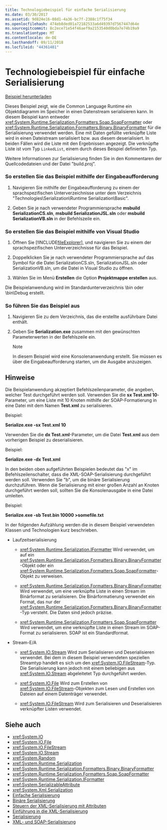 ```yaml
---
title: Technologiebeispiel für einfache Serialisierung
ms.date: 03/30/2017
ms.assetid: 9d824e16-08d1-4a36-bc7f-2388c1f75f34
ms.openlocfilehash: 474eb8ded01a72182533a6d49397d7567447d64e
ms.sourcegitcommit: 8c2ece71e54f46aef9a2153540d0bda7e74b19a9
ms.translationtype: MT
ms.contentlocale: de-DE
ms.lasthandoff: 09/11/2018
ms.locfileid: "44361481"
---
```

# <a name="basic-serialization-technology-sample"></a>Technologiebeispiel für einfache Serialisierung
[Beispiel herunterladen](https://download.microsoft.com/download/4/7/B/47B2164C-E780-4B10-8DE4-2CB5B886E0A6/Technologies/Serialization/Runtime%20Serialization/Basic.zip.exe)  
  
 Dieses Beispiel zeigt, wie die Common Language Runtime ein Objektdiagramm im Speicher in einen Datenstream serialisieren kann. In diesem Beispiel kann entweder <xref:System.Runtime.Serialization.Formatters.Soap.SoapFormatter> oder <xref:System.Runtime.Serialization.Formatters.Binary.BinaryFormatter> für die Serialisierung verwendet werden. Eine mit Daten gefüllte verknüpfte Liste wird in einen Dateistream serialisiert bzw. aus diesem deserialisiert. In beiden Fällen wird die Liste mit den Ergebnissen angezeigt. Die verknüpfte Liste ist vom Typ `LinkedList`, einem durch dieses Beispiel definierten Typ.  
  
 Weitere Informationen zur Serialisierung finden Sie in den Kommentaren der Quellcodedateien und der Datei "build.proj".  
  
### <a name="to-build-the-sample-using-the-command-prompt"></a>So erstellen Sie das Beispiel mithilfe der Eingabeaufforderung  
  
1.  Navigieren Sie mithilfe der Eingabeaufforderung zu einem der sprachspezifischen Unterverzeichnisse unter dem Verzeichnis "Technologies\Serialization\Runtime Serialization\Basic".  
  
2.  Geben Sie je nach verwendeter Programmiersprache **msbuild SerializationCS.sln**, **msbuild SerializationJSL.sln** oder **msbuild SerializationVB.sln** in der Befehlszeile ein.  
  
### <a name="to-build-the-sample-using-visual-studio"></a>So erstellen Sie das Beispiel mithilfe von Visual Studio  
  
1.  Öffnen Sie [!INCLUDE[fileExplorer](../../../includes/fileexplorer-md.md)], und navigieren Sie zu einem der sprachspezifischen Unterverzeichnisse für das Beispiel.  
  
2.  Doppelklicken Sie je nach verwendeter Programmiersprache auf das Symbol für die Datei SerializationCS.sln, SerializationJSL.sln oder SerializationVB.sln, um die Datei in Visual Studio zu öffnen.  
  
3.  Wählen Sie im Menü **Erstellen** die Option **Projektmappe erstellen** aus.  
  
 Die Beispielanwendung wird im Standardunterverzeichnis \bin oder \bin\Debug erstellt.  
  
### <a name="to-run-the-sample"></a>So führen Sie das Beispiel aus  
  
1.  Navigieren Sie zu dem Verzeichnis, das die erstellte ausführbare Datei enthält.  
  
2.  Geben Sie **Serialization.exe** zusammen mit den gewünschten Parameterwerten in der Befehlszeile ein.  
  
    > [!NOTE]
    >  In diesem Beispiel wird eine Konsolenanwendung erstellt. Sie müssen es über die Eingabeaufforderung starten, um die Ausgabe anzuzeigen.  
  
## <a name="remarks"></a>Hinweise  
 Die Beispielanwendung akzeptiert Befehlszeilenparameter, die angeben, welcher Test durchgeführt werden soll. Verwenden Sie die **sx Test.xml 10**-Parameter, um eine Liste mit 10 Knoten mithilfe der SOAP-Formatierung in eine Datei mit dem Namen **Test.xml** zu serialisieren.  
  
 Beispiel:  
  
 **Serialize.exe -sx Test.xml 10**  
  
 Verwenden Sie die **dx Test.xml**-Parameter, um die Datei **Test.xml** aus dem vorherigen Beispiel zu deserialisieren.  
  
 Beispiel:  
  
 **Serialize.exe -dx Test.xml**  
  
 In den beiden oben aufgeführten Beispielen bedeutet das "x" im Befehlszeilenschalter, dass die XML-SOAP-Serialisierung durchgeführt werden soll. Verwenden Sie "b", um die binäre Serialisierung durchzuführen. Wenn die Serialisierung mit einer großen Anzahl an Knoten durchgeführt werden soll, sollten Sie die Konsolenausgabe in eine Datei umleiten.  
  
 Beispiel:  
  
 **Serialize.exe -sb Test.bin 10000 >somefile.txt**  
  
 In der folgenden Aufzählung werden die in diesem Beispiel verwendeten Klassen und Technologien kurz beschrieben.  
  
-   Laufzeitserialisierung  
  
    -   <xref:System.Runtime.Serialization.IFormatter> Wird verwendet, um auf ein <xref:System.Runtime.Serialization.Formatters.Binary.BinaryFormatter>-Objekt oder ein <xref:System.Runtime.Serialization.Formatters.Soap.SoapFormatter>-Objekt zu verweisen.  
  
    -   <xref:System.Runtime.Serialization.Formatters.Binary.BinaryFormatter> Wird verwendet, um eine verknüpfte Liste in einen Stream im Binärformat zu serialisieren. Die Binärformatierung verwendet ein Format, das nur der <xref:System.Runtime.Serialization.Formatters.Binary.BinaryFormatter>-Typ versteht. Die Daten sind jedoch präzise.  
  
    -   <xref:System.Runtime.Serialization.Formatters.Soap.SoapFormatter> Wird verwendet, um eine verknüpfte Liste in einen Stream im SOAP-Format zu serialisieren. SOAP ist ein Standardformat.  
  
-   Stream-E/A  
  
    -   <xref:System.IO.Stream> Wird zum Serialisieren und Deserialisieren verwendet. Bei dem in diesem Beispiel verwendeten speziellen Streamtyp handelt es sich um den <xref:System.IO.FileStream>-Typ. Die Serialisierung kann jedoch mit einem beliebigen aus <xref:System.IO.Stream> abgeleitetet Typ durchgeführt werden.  
  
    -   <xref:System.IO.File> Wird zum Erstellen von <xref:System.IO.FileStream>-Objekten zum Lesen und Erstellen von Dateien auf einem Datenträger verwendet.  
  
    -   <xref:System.IO.FileStream> Wird zum Serialisieren und Deserialisieren verknüpfter Listen verwendet.  
  
## <a name="see-also"></a>Siehe auch

- <xref:System.IO>  
- <xref:System.IO.File>  
- <xref:System.IO.FileStream>  
- <xref:System.IO.Stream>  
- <xref:System.Random>  
- <xref:System.Runtime.Serialization>  
- <xref:System.Runtime.Serialization.Formatters.Binary.BinaryFormatter>  
- <xref:System.Runtime.Serialization.Formatters.Soap.SoapFormatter>  
- <xref:System.Runtime.Serialization.IFormatter>  
- <xref:System.SerializableAttribute>  
- <xref:System.Xml.Serialization>  
- [Einfache Serialisierung](../../../docs/standard/serialization/basic-serialization.md)  
- [Binäre Serialisierung](../../../docs/standard/serialization/binary-serialization.md)  
- [Steuern der XML-Serialisierung mit Attributen](../../../docs/standard/serialization/controlling-xml-serialization-using-attributes.md)  
- [Einführung in die XML-Serialisierung](../../../docs/standard/serialization/introducing-xml-serialization.md)  
- [Serialisierung](../../../docs/standard/serialization/index.md)  
- [XML- und SOAP-Serialisierung](../../../docs/standard/serialization/xml-and-soap-serialization.md)
